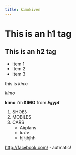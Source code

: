 ```yaml
---
title: kimokiven
---
```


# This is an h1 tag
## This is an h2 tag
* Item 1
* Item 2
* Item 3


this is *kimo*


_kimo_

**kimo**
i'm **KIMO** from ***Egypt***


1. SHOES
2. MOBILES
3. CARS
    - Airplans
    - iuziz
    - hjhjhjhh

http://facebook.com/ - autmatic!